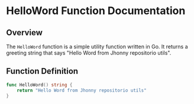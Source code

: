 # HelloWord Function Documentation

## Overview
The `HelloWord` function is a simple utility function written in Go. It returns a greeting string that says "Hello Word from Jhonny repositorio utils".

## Function Definition

```go
func HelloWord() string {
    return "Hello Word from Jhonny repositorio utils"
}
